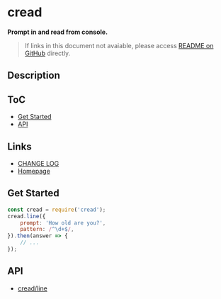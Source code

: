 #	cread
__Prompt in and read from console.__

>	If links in this document not avaiable, please access [README on GitHub](./README.md) directly.

##  Description

##	ToC

*	[Get Started](#get-started)
*	[API](#api)

##	Links

*	[CHANGE LOG](./CHANGELOG.md)
*	[Homepage](https://github.com/YounGoat/nodejs.cread)

##	Get Started

```javascript
const cread = require('cread');
cread.line({
    prompt: 'How old are you?',
	pattern: /^\d+$/,
}).then(answer => {
    // ...
});
```

##	API

*   [cread/line](docs/line.md)
